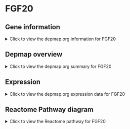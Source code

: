 <h1>FGF20</h1>

<h2>Gene information</h2>
<details>
  <summary>Click to view the depmap.org information for FGF20</summary>
  <p><a href="https://depmap.org/portal/gene/FGF20?tab=about" target="_BLANK">Open page in a new tab...</a></p>
  <iframe src="https://depmap.org/portal/gene/FGF20?tab=about" style="border:none;width:100%;height:800px"></iframe>
</details>

<h2>Depmap overview</h2>
<details>
  <summary>Click to view the depmap.org summary for FGF20</summary>
  <p><a href="https://depmap.org/portal/gene/FGF20?tab=overview" target="_BLANK">Open page in a new tab...</a></p>
  <iframe src="https://depmap.org/portal/gene/FGF20?tab=overview" style="border:none;width:100%;height:800px"></iframe>
</details>

<h2>Expression</h2>
<details>
  <summary>Click to view the depmap.org expression data for FGF20</summary>
  <p><a href="https://depmap.org/portal/gene/FGF20?tab=characterization" target="_BLANK">Open page in a new tab...</a></p>
  <iframe src="https://depmap.org/portal/gene/FGF20?tab=characterization" style="border:none;width:100%;height:800px"></iframe>
</details>



<h2>Reactome Pathway diagram</h2>
<details>
  <summary>Click to view the Reactome pathway for FGF20</summary>
  <p><a href="https://reactome.org/PathwayBrowser/#/R-HSA-8853338" target="_BLANK">Open page in a new tab...</a></p>
  <p>Signaling by FGFR3 point mutants in cancer</p>
<iframe src="https://reactome.org/PathwayBrowser/#/R-HSA-8853338" style="border:none;width:100%;height:800px"></iframe>
</details>



